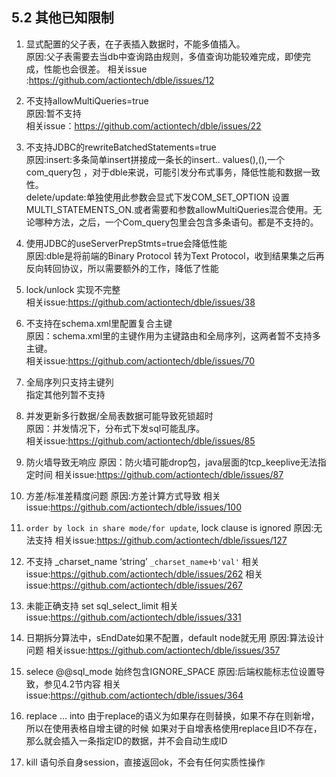 ## 5.2 其他已知限制

1. 显式配置的父子表，在子表插入数据时，不能多值插入。  
原因:父子表需要去当db中查询路由规则，多值查询功能较难完成，即使完成，性能也会很差。
相关issue :https://github.com/actiontech/dble/issues/12  

2. 不支持allowMultiQueries=true  
原因:暂不支持  
相关issue：https://github.com/actiontech/dble/issues/22  

3. 不支持JDBC的rewriteBatchedStatements=true  
原因:insert:多条简单insert拼接成一条长的insert.. values(),(),一个com\_query包 ，对于dble来说，可能引发分布式事务，降低性能和数据一致性。  
delete/update:单独使用此参数会显式下发COM\_SET\_OPTION 设置MULTI\_STATEMENTS\_ON.或者需要和参数allowMultiQueries混合使用。无论哪种方法，之后，一个Com_query包里会包含多条语句。都是不支持的。 
4. 使用JDBC的useServerPrepStmts=true会降低性能  
原因:dble是将前端的Binary Protocol 转为Text Protocol，收到结果集之后再反向转回协议，所以需要额外的工作，降低了性能
5. lock/unlock 实现不完整  
相关issue:https://github.com/actiontech/dble/issues/38  
6. 不支持在schema.xml里配置复合主键  
原因：schema.xml里的主键作用为主键路由和全局序列，这两者暂不支持多主键。  
相关issue:https://github.com/actiontech/dble/issues/70  
7. 全局序列只支持主键列  
指定其他列暂不支持  
8. 并发更新多行数据/全局表数据可能导致死锁超时  
原因：并发情况下，分布式下发sql可能乱序。  
相关issue:https://github.com/actiontech/dble/issues/85
9. 防火墙导致无响应
原因：防火墙可能drop包，java层面的tcp_keeplive无法指定时间
相关issue:https://github.com/actiontech/dble/issues/87
10. 方差/标准差精度问题
原因:方差计算方式导致
相关issue:https://github.com/actiontech/dble/issues/100
11. `order by lock in share mode/for update`, lock clause is ignored
原因:无法支持
相关issue:https://github.com/actiontech/dble/issues/127
12. 不支持 _charset_name ‘string’   `_charset_name+b'val'`
相关issue:https://github.com/actiontech/dble/issues/262
相关issue:https://github.com/actiontech/dble/issues/267

13. 未能正确支持 set sql_select_limit 
相关issue:https://github.com/actiontech/dble/issues/331

14. 日期拆分算法中，sEndDate如果不配置，default node就无用
原因:算法设计问题
相关issue:https://github.com/actiontech/dble/issues/357

15. selece @@sql_mode 始终包含IGNORE_SPACE
原因:后端权能标志位设置导致，参见4.2节内容
相关issue:https://github.com/actiontech/dble/issues/364 
16. replace ... into 
由于replace的语义为如果存在则替换，如果不存在则新增，所以在使用表格自增主键的时候
如果对于自增表格使用replace且ID不存在，那么就会插入一条指定ID的数据，并不会自动生成ID

17. kill 语句杀自身session，直接返回ok，不会有任何实质性操作